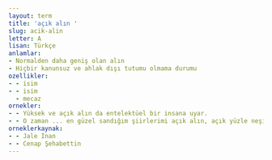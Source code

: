 ```yaml
---
layout: term
title: 'açık alın '
slug: acik-alin
letter: A
lisan: Türkçe
anlamlar:
- Normalden daha geniş olan alın
- Hiçbir kanunsuz ve ahlak dışı tutumu olmama durumu
ozellikler:
- - isim
- - isim
  - mecaz
ornekler:
- - Yüksek ve açık alın da entelektüel bir insana uyar.
- - O zaman ... en güzel sandığım şiirlerimi açık alın, açık yüzle neşirde hiçbir mahzur görmeyebilirim.
orneklerkaynak:
- - Jale İnan
- - Cenap Şehabettin
---
```

